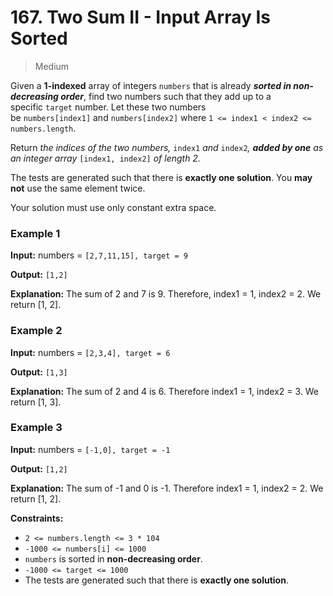 # 167. Two Sum II - Input Array Is Sorted

> Medium


Given a **1-indexed** array of integers `numbers` that is already **_sorted in non-decreasing order_**, find two numbers such that they add up to a specific `target` number. Let these two numbers be `numbers[index1]` and `numbers[index2]` where `1 <= index1 < index2 <= numbers.length`.

Return _the indices of the two numbers,_ `index1` _and_ `index2`_, **added by one** as an integer array_ `[index1, index2]` _of length 2._

The tests are generated such that there is **exactly one solution**. You **may not** use the same element twice.

Your solution must use only constant extra space.

### Example 1

**Input:** numbers = `[2,7,11,15], target = 9`

**Output:** `[1,2]`

**Explanation:** The sum of 2 and 7 is 9. Therefore, index1 = 1, index2 = 2. We return [1, 2].

### Example 2

**Input:** numbers = `[2,3,4], target = 6`

**Output:** `[1,3]`

**Explanation:** The sum of 2 and 4 is 6. Therefore index1 = 1, index2 = 3. We return [1, 3].

### Example 3

**Input:** numbers = `[-1,0], target = -1`

**Output:** `[1,2]`

**Explanation:** The sum of -1 and 0 is -1. Therefore index1 = 1, index2 = 2. We return [1, 2].

**Constraints:**

-   `2 <= numbers.length <= 3 * 104`
-   `-1000 <= numbers[i] <= 1000`
-   `numbers` is sorted in **non-decreasing order**.
-   `-1000 <= target <= 1000`
-   The tests are generated such that there is **exactly one solution**.
